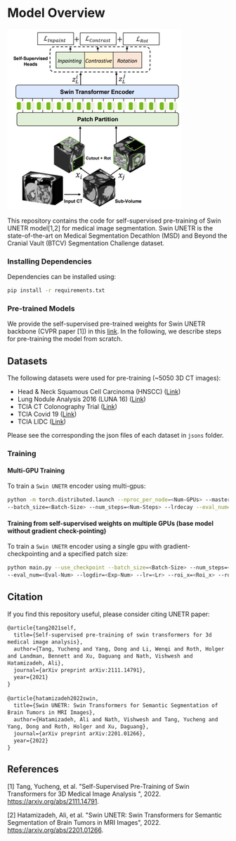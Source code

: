 # Model Overview
![image](./assets/ssl_swin.png)

This repository contains the code for self-supervised pre-training of Swin UNETR model[1,2] for medical image segmentation. Swin UNETR is the state-of-the-art on Medical Segmentation
Decathlon (MSD) and Beyond the Cranial Vault (BTCV) Segmentation Challenge dataset.

### Installing Dependencies
Dependencies can be installed using:
``` bash
pip install -r requirements.txt
```

### Pre-trained Models

We provide the self-supervised pre-trained weights for Swin UNETR backbone (CVPR paper [1]) in this <a href="https://github.com/Project-MONAI/MONAI-extra-test-data/releases/download/0.8.1/model_swinvit.pt"> link</a>.
In the following, we describe steps for pre-training the model from scratch. 

## Datasets

The following datasets were used for pre-training (~5050 3D CT images):

- Head & Neck Squamous Cell Carcinoma (HNSCC) ([Link](https://wiki.cancerimagingarchive.net/display/Public/HNSCC))
- Lung Nodule Analysis 2016 (LUNA 16) ([Link](https://luna16.grand-challenge.org/Data/))
- TCIA CT Colonography Trial ([Link](https://wiki.cancerimagingarchive.net/display/Public/CT+COLONOGRAPHY/))
- TCIA Covid 19 ([Link](https://wiki.cancerimagingarchive.net/display/Public/CT+Images+in+COVID-19/))
- TCIA LIDC ([Link](https://wiki.cancerimagingarchive.net/display/Public/LIDC-IDRI/))

Please see the corresponding the json files of each dataset in ```jsons``` folder.

### Training

#### Multi-GPU Training

To train a `Swin UNETR` encoder using multi-gpus:

```bash
python -m torch.distributed.launch --nproc_per_node=<Num-GPUs> --master_port=1234 main.py 
--batch_size=<Batch-Size> --num_steps=<Num-Steps> --lrdecay --eval_num=<Eval-Num> --logdir=<Exp-Num> --lr=<Lr>
```

#### Training from self-supervised weights on multiple GPUs (base model without gradient check-pointing)

To train a `Swin UNETR` encoder using a single gpu with gradient-checkpointing and a specified patch size:

```bash
python main.py --use_checkpoint --batch_size=<Batch-Size> --num_steps=<Num-Steps> --lrdecay 
--eval_num=<Eval-Num> --logdir=<Exp-Num> --lr=<Lr> --roi_x=<Roi_x> --roi_y=<Roi_y> --roi_z=<Roi_z>
```


## Citation
If you find this repository useful, please consider citing UNETR paper:

```
@article{tang2021self,
  title={Self-supervised pre-training of swin transformers for 3d medical image analysis},
  author={Tang, Yucheng and Yang, Dong and Li, Wenqi and Roth, Holger and Landman, Bennett and Xu, Daguang and Nath, Vishwesh and Hatamizadeh, Ali},
  journal={arXiv preprint arXiv:2111.14791},
  year={2021}
}

@article{hatamizadeh2022swin,
  title={Swin UNETR: Swin Transformers for Semantic Segmentation of Brain Tumors in MRI Images},
  author={Hatamizadeh, Ali and Nath, Vishwesh and Tang, Yucheng and Yang, Dong and Roth, Holger and Xu, Daguang},
  journal={arXiv preprint arXiv:2201.01266},
  year={2022}
}
```

## References
[1] Tang, Yucheng, et al. "Self-Supervised Pre-Training of Swin Transformers for 3D Medical Image Analysis
", 2022. https://arxiv.org/abs/2111.14791.

[2] Hatamizadeh, Ali, et al. "Swin UNETR: Swin Transformers for Semantic Segmentation of Brain Tumors in MRI Images", 2022. https://arxiv.org/abs/2201.01266.
